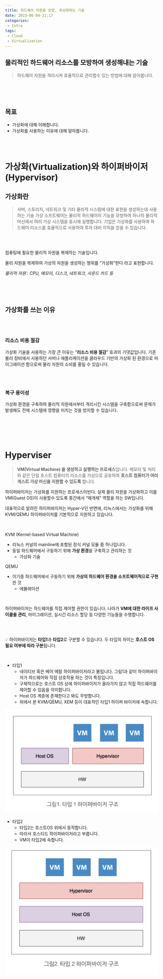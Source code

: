 ```yaml
---
title: 하드웨어 자원을 모방, 추상화하는 기술
date: 2023-06-04-21:17
categories:
 - Infra 
tags: 
 - Cloud
 - Virtualization
---
```


## 물리적인 하드웨어 리소스를 모방하여 생성해내는 기술
> 하드웨어 자원을 격리시켜 효율적으로 관리할수 있는 방법에 대해 알아봅니다.  

<br/><br/><br/>

## 목표
- 가상화에 대해 이해합니다.
- 가상화를 사용하는 이유에 대해 알아봅니다.

<br><br>


# 가상화(Virtualization)와 하이퍼바이저(Hypervisor)


## 가상화란

> 서버, 스토리지, 네트워크 및 기타 물리적 시스템에 대한 표현을 생성하는데 사용하는 기술
가상 소프트웨어는 물리적 하드웨어의 기능을  모방하여 하나의 물리적 머신에서 여러 가상 시스템을 동시에 실행합니다. 기업은 가상화를 사용하여 하드웨어 리소스를 효율적으로 사용하여 투자 대비 이익을 얻을 수 있습니다.
> 

<br><br>

컴퓨팅에 필요한 물리적 자원을 복제하는 기술입니다.

물리 자원을 복제하여 가상의 자원을 생성하는 행위를 “가상화”한다 라고 표현합니다. 

*물리적 자원 : CPU, 메모리, 디스크, 네트워크, 사운드 카드 등*

<br/><br/><br/>

## 가상화를 쓰는 이유

<br><br>

### 리소스 비용 절감

가상화 기술을 사용하는 가장 큰 이유는 “**리소스 비용 절감**” 효과의 기댓값입니다. 기존 물리 장비에서 사용하던 서버나 애플리케이션을 클라우드 기반의 가상화 된 환경으로 마이그레이션 함으로써 물리 자원의 소비를 줄일 수 있습니다.

<br><br>

### 복구 용이성

가상화 환경을 구축하여 물리적 자원에서부터 격리시킨 시스템을 구축함으로써 문제가 발생해도 전체 시스템에 영향을 미치는 것을 방지할 수 있습니다. 

<br><br><br><br>

# Hyperviser

> **VM(Virtual Machine) 을 생성하고 실행하는 프로세스**입니다. 메모리 및 처리와 같은 단일 호스트 컴퓨터의 리소스를 가상으로 공유하여 **호스트 컴퓨터가 여러 게스트 가상 머신을 지원할 수 있도록** 합니다.
> 

하이퍼바이저는 가상화를 지원하는 프로세스이빈다. 실제 물리 자원을 가상화하고 이를 VM(Guest OS)이 사용할수 있도록 중간에서 “매개체” 역할을 하는 SW입니다. 

대표적으로 알려진 하이퍼바이저는 Hyper-V인 반면에, 리눅스에서는 가상화를 위해 KVM/QEMU 하이퍼바이저를 기본적으로 지원하고 있습니다.  
<br><br>

KVM (Kernel-based Virtual Machine)

- 리눅스 커널의 mainline에 포함된 정식 커널 모듈 중 하나입니다.
- 동일 하드웨어에서 구동하기 위해 **가상 환경**을 구축하고 관리하는 것
    - 가상화 기술

QEMU 

- 이기종 하드웨어에서 구동하기 위해 **가상의 하드웨어 환경을 소프트웨어적으로 구현**한 것
    - 에뮬레이션

<br>

하이퍼바이저는 하드웨어를 직접 제어할 권한이 있습니다. 나아가 **VM에 대한 라이프 사이클을 관리**, 마이그레이션, 실시간 리소스 할당 등 다양한 기능들을 수행합니다.

<br><br>

💡 하이퍼바이저는 **타입1**과 **타입2**로 구분할 수 있습니다. 두 타입의 차이는 **호스트 OS 필요 여부에 따라 구분**됩니다. 

<br>

- 타입1
    - 네이티브 혹은 베어 메탈 하이퍼바이저라고 불립니다. 그림1과 같이 하이퍼바이저가 하드웨어와 직접 상호작용 하는 것이 특징입니다.
    - 구체적으로는 호스트 OS 상에 하이퍼바이저가 올라가지 않고 직접 하드웨어를 제어할 수 있음을 의미합니다.
    - Host OS 계층에 존재한다고 봐도 무방합니다.
    - 위에서 본 KVM/QEMU, XEM 등이 대표적인 타입1 하이퍼 바이저에 속합니다.

![type1](https://raw.githubusercontent.com/wlswo/wlswo.github.io/2f360a98cebed137c65e72e150fa9041546f97a6/assets/images/Infra/virtualization-type1.png)

- 타입2
    - 타입2는 호스트OS 위에서 동작합니다.
    - 따라서 호스티드 하이퍼바이저라고 부릅니다.
    - VM이 타입2에 속합니다.

![type2](https://raw.githubusercontent.com/wlswo/wlswo.github.io/2f360a98cebed137c65e72e150fa9041546f97a6/assets/images/Infra/virtualization-type2.png)